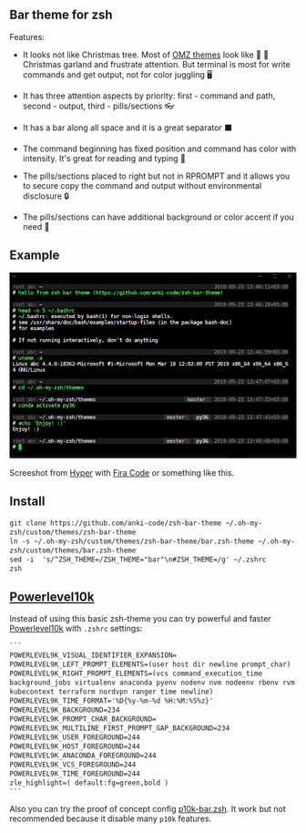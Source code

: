 ## Bar theme for zsh

Features:

* It looks not like Christmas tree. Most of [OMZ themes](https://github.com/robbyrussell/oh-my-zsh/wiki/Themes) look like 🎄 💈 Christmas garland and frustrate attention. But terminal is most for write commands and get output, not for color juggling 🖥 

* It has three attention aspects by priority: first - command and path, second - output, third - pills/sections 👓 

* It has a bar along all space and it is a great separator ⬛️ 

* The command beginning has fixed position and command has color with intensity. It's great for reading and typing 💚 

* The pills/sections placed to right but not in RPROMPT and it allows you to secure copy the command and output without environmental disclosure 🔒 

* The pills/sections can have additional background or color accent if you need 💊 

## Example

![zsh bar theme](zsh-bar-theme-example.png)

Screeshot from [Hyper](https://hyper.is) with [Fira Code](https://github.com/tonsky/FiraCode) or something like this.

## Install
```
git clone https://github.com/anki-code/zsh-bar-theme ~/.oh-my-zsh/custom/themes/zsh-bar-theme
ln -s ~/.oh-my-zsh/custom/themes/zsh-bar-theme/bar.zsh-theme ~/.oh-my-zsh/custom/themes/bar.zsh-theme
sed -i  's/^ZSH_THEME=/ZSH_THEME="bar"\n#ZSH_THEME=/g' ~/.zshrc
zsh
```

## [Powerlevel10k](https://github.com/romkatv/powerlevel10k)
Instead of using this basic zsh-theme you can try powerful and faster [Powerlevel10k](https://github.com/romkatv/powerlevel10k) with `.zshrc` settings:

    ```
    POWERLEVEL9K_VISUAL_IDENTIFIER_EXPANSION=
    POWERLEVEL9K_LEFT_PROMPT_ELEMENTS=(user host dir newline prompt_char)
    POWERLEVEL9K_RIGHT_PROMPT_ELEMENTS=(vcs command_execution_time background_jobs virtualenv anaconda pyenv nodenv nvm nodeenv rbenv rvm kubecontext terraform nordvpn ranger time newline)
    POWERLEVEL9K_TIME_FORMAT='%D{%y-%m-%d %H:%M:%S%z}'
    POWERLEVEL9K_BACKGROUND=234
    POWERLEVEL9K_PROMPT_CHAR_BACKGROUND=
    POWERLEVEL9K_MULTILINE_FIRST_PROMPT_GAP_BACKGROUND=234
    POWERLEVEL9K_USER_FOREGROUND=244
    POWERLEVEL9K_HOST_FOREGROUND=244
    POWERLEVEL9K_ANACONDA_FOREGROUND=244
    POWERLEVEL9K_VCS_FOREGROUND=244
    POWERLEVEL9K_TIME_FOREGROUND=244
    zle_highlight=( default:fg=green,bold )
    ```
Also you can try the proof of concept config [p10k-bar.zsh](https://gist.github.com/romkatv/7f48d0deae7a3449f34a4870feaba0f5). It work but not recommended because it disable many `p10k` features.


